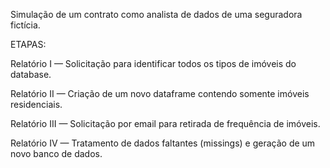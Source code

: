 Simulação de um contrato como analista de dados de uma seguradora fictícia.

ETAPAS:

Relatório I — Solicitação para identificar todos os tipos de imóveis do database.

Relatório II — Criação de um novo dataframe contendo somente imóveis residenciais.

Relatório III — Solicitação por email para retirada de frequência de imóveis.

Relatório IV — Tratamento de dados faltantes (missings) e geração de um novo banco de dados.
